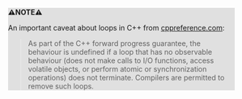 <div style="margin:2em; background-color: #e0e0e0;">

<strong>⚠️NOTE️️️⚠️</strong>

An important caveat about loops in C++ from [cppreference.com](https://en.cppreference.com/w/cpp/language/while):

> As part of the C++ forward progress guarantee, the behaviour is undefined if a loop that has no observable behaviour (does not make calls to I/O functions, access volatile objects, or perform atomic or synchronization operations) does not terminate. Compilers are permitted to remove such loops.
</div>

